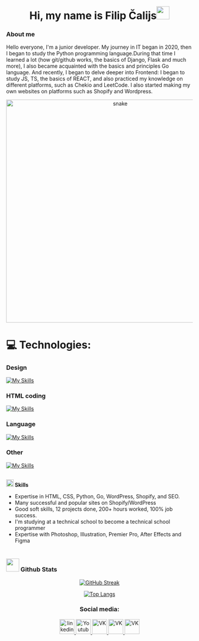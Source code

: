 <h1 align="center"><b>Hi, my name is Filip Čalijs</b><img src="https://media.giphy.com/media/hvRJCLFzcasrR4ia7z/giphy.gif" width="35"></h1>


<h3> About me </h3>
Hello everyone, I'm a junior developer. My journey in IT began in 2020, then I began to study the Python programming language.During that time I learned a lot (how git/github works, the basics of Django, Flask and much more), I also became acquainted with the basics and principles Go language.
And recently, I began to delve deeper into Frontend: I began to study JS, TS, the basics of REACT, and also practiced my knowledge on different platforms, such as Chekio and LeetCode. I also started making my own websites on platforms such as Shopify and Wordpress.


<p align="center">
 <img width="600" src="https://raw.githubusercontent.com/FilimonovAlexey/FilimonovAlexey/main/assets/github-snake.svg" alt="snake"/>
</p>


# 💻 Technologies:

### Design
[![My Skills](https://skillicons.dev/icons?i=ae,ai,ps,pr)](https://skillicons.dev) 
### HTML coding
[![My Skills](https://skillicons.dev/icons?i=bootstrap,css,html,figma)](https://skillicons.dev) 
### Language
[![My Skills](https://skillicons.dev/icons?i=go,py,js)](https://skillicons.dev) 
### Other
[![My Skills](https://skillicons.dev/icons?i=django,github,react,vscode,wordpress)](https://skillicons.dev) 
##
<img src="https://media2.giphy.com/media/QssGEmpkyEOhBCb7e1/giphy.gif?cid=ecf05e47a0n3gi1bfqntqmob8g9aid1oyj2wr3ds3mg700bl&rid=giphy.gif" width ="20"><b> Skills</b>
<br>


</div>

- Expertise in HTML, CSS, Python, Go, WordPress, Shopify, and SEO.
- Many successful and popular sites on Shopify/WordPress
- Good soft skills, 12 projects done, 200+ hours worked, 100% job success.
- I'm studying at a technical school to become a technical school programmer
- Expertise with Photoshop, Illustration, Premier Pro, After Effects and Figma
<br><br>





### <img src="https://media.giphy.com/media/iY8CRBdQXODJSCERIr/giphy.gif" width="35"><b> Github Stats </b>


<div align="center">

[![GitHub Streak](http://github-readme-streak-stats.herokuapp.com?user=FilipsCalijs&theme=dark&background=000000)](https://git.io/streak-stats)

[![Top Langs](https://github-readme-stats.vercel.app/api/top-langs/?username=FilipsCalijs&layout=compact&theme=vision-friendly-dark)](https://github.com/anuraghazra/github-readme-stats)
</div>
<div align="center">




### Social media:

  <div id="badges">
    <a href="https://www.linkedin.com/in/filip-chaly/" target="_blank">
      <img src="https://cdn-icons-png.flaticon.com/512/2504/2504799.png" width="40" height="40" alt="linkedin" />
    </a>
    <a href="https://www.youtube.com/channel/UCbORpXVw1JNc0JYFSUqLWXA" target="_blank">
      <img src="https://cdn-icons-png.flaticon.com/512/3670/3670147.png" width="40" height="40" alt="Youtube"/>
    </a>
     <a href="https://vk.com/id500180772" target="_blank">
      <img src="https://upload.wikimedia.org/wikipedia/commons/f/f3/VK_Compact_Logo_%282021-present%29.svg" width="40" height="40" alt="VK"/>
    </a>
    <a href="https://www.instagram.com/filipchalyi/" target="_blank">
      <img src="https://i0.wp.com/tbrsteakhouse.com/wp-content/uploads/2018/11/instagram-colourful-icon.png?ssl=1" width="40" height="40" alt="VK"/>
    </a>
    <a href="https://www.facebook.com/profile.php?id=100025029015001&locale=ru_RU" target="_blank">
      <img src="https://upload.wikimedia.org/wikipedia/commons/6/6c/Facebook_Logo_2023.png" width="40" height="40" alt="VK"/>
    </a>




